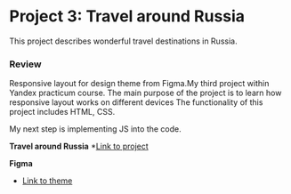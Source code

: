 # Project 3: Travel around Russia
This project describes wonderful travel destinations in Russia.


### Review
Responsive layout for design theme from Figma.My third project within Yandex practicum course.
The main purpose of the project is to learn how responsive layout works on different devices 
The functionality of this project includes HTML, CSS.

My next step is implementing JS into the code.


**Travel around Russia**
*[Link to project](https://yevbor.github.io/russian-travel/)


**Figma**
* [Link to theme](https://www.figma.com/file/OyRWEjU6wBwRe1hapzQoLx/Sprint-3%3A-Russia-%2F-desktop-%2B-mobile?node-id=28503%3A0)


